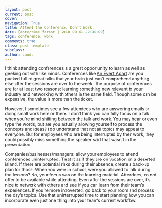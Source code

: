 ```yaml
---
layout: post
current: post
cover:  
navigation: True
title: Attend the Conference. Don't Work.
date: [date/time format | 2018-08-01 22:30:00]
tags: conference, work
comments: true
class: post-template
subclass: 
author: candi
---
```


I think attending conferences is a great opportunity to learn as well as geeking out with like minds. Conferences like [An Event Apart](https://www.aneventapart.com/) are you packed full of great talks that your brain just can’t comprehend anything else after the sessions are over fo the week. The purpose of conferences are for at least two reasons: learning something new relevant to your industry and networking with others in the same field. Though some can be expensive, the value is more than the ticket. 

However, I sometimes see a few attendees who are answering emails or doing small work here or there. I don’t think you can fully focus on a talk when you’re mind shifting between the talk and work. You may hear or even type the words, but are you actually allowing yourself to process the concepts and ideas? I do understand that not all topics may appeal to everyone. But for employees who are being interrupted by their work, they could possibly miss something the speaker said that wasn’t in the presentation. 

Companies/businesses/managers: allow your employees to attend conferences uninterrupted. Treat it as if they are on vacation on a deserted island. If there are potential risks during their absence, create a back-up plan for those. When you were in school, were you allowed to talk during the lessons? No, your focus was on the learning material. Attendees, do not offer to be available while attending. Even after the sessions are over, it’s nice to network with others and see if you can learn from their team’s experiences. If you’re more introverted, go back to your room and process the day’s topics. Use that uninterrupted time to start planning how you can incorporate even just one thing into your team’s current workflow.
